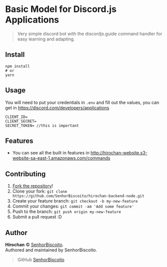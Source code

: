 # Basic Model for Discord.js Applications
> Very simple discord bot with the discordjs.guide command handler for easy learning and adapting.

## Install

```
npm install
# or
yarn
```

## Usage

You will need to put your credentials in `.env` and fill out the values, you can get in https://discord.com/developers/applications

```
CLIENT_ID=
CLIENT_SECRET=
SECRET_TOKEN= //this is important
```

## Features

* You can see all the built in features in http://hirochan-website.s3-website-sa-east-1.amazonaws.com/commands

## Contributing

1. [Fork the repository](https://github.com/SenhorBiscoito/hirochan-backend-node/fork)!
2. Clone your fork: `git clone https://github.com/SenhorBiscoito/hirochan-backend-node.git`
3. Create your feature branch: `git checkout -b my-new-feature`
4. Commit your changes: `git commit -am 'Add some feature'`
5. Push to the branch: `git push origin my-new-feature`
6. Submit a pull request :D

## Author

**Hirochan** © [SenhorBiscoito](https://github.com/SenhorBiscoito).  
Authored and maintained by SenhorBiscoito.

> GitHub [SenhorBiscoito](https://github.com/SenhorBiscoito)
